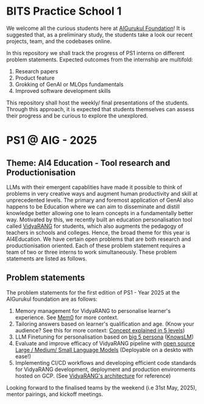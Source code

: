 # BITS Practice School 1

We welcome all the curious students here at [AIGurukul Foundation](https://www.aigurukul.dev/)! It is suggested that, as a preliminary study, the students take a look our recent projects, team, and the codebases online.  

In this repository we shall track the progress of PS1 interns on different problem statements. 
Expected outcomes from the internship are multifold:
1. Research papers
2. Product feature
3. Grokking of GenAI or MLOps fundamentals 
4. Improved software development skills

This repository shall host the weekly/ final presentations of the students. Through this approach, it is expected that students themselves can assess their progress and be curious to explore the unexplored. 

# PS1 @ AIG - 2025

## Theme: AI4 Education - Tool research and Productionisation
LLMs with their emergent capablities have made it possible to think of problems in very creative ways and augment human productivity and skill at unprecedented levels. The primary and foremost application of GenAI also happens to be Education where we can aim to disseminate and distill knowledge better allowing one to learn concepts in a fundamentally better way. Motivated by this, we recently built an education personalisation tool called [VidyaRANG](https://www.vidyarang.online/) for students, which also augments the pedagogy of teachers in schools and colleges.  Hence, the broad theme for this year is AI4Education. 
We have certain open problems that are both research and productionisation oriented. Each of these problem statement requires a team of two or three interns to work simultaneously. These problem statements are listed as follows. 

## Problem statements
The problem statements for the first edition of PS1 - Year 2025 at the AIGurukul foundation are as follows:
1. Memory management for VidyaRANG to personalise learner's experience. See [Mem0](https://mem0.ai/) for more context.
2. Tailoring answers based on learner's qualification and age. (Know your audience? See this for more context: [Concept explained in 5 levels](https://www.youtube.com/watch?v=opqIa5Jiwuw))
3. LLM Finetuning for personalisation based on [big 5 persona](https://arxiv.org/html/2410.16491v1) ([KnowsLM](https://arxiv.org/abs/2504.04569))
4. Evaluate and improve efficacy of VidyaRANG pipeline with [open source Large / Medium/ Small Language Models](https://ieeexplore.ieee.org/abstract/document/10958508) (Deployable on a deskto with ease!)
5. Implementing CI/CD workflows and developing efficient code standards for VidyaRANG development, deployment and production environments hosted on GCP. (See [VidyaRANG's architecture](https://arxiv.org/pdf/2407.16209) for reference)

Looking forward to the finalised teams by the weekend (i.e 31st May, 2025), mentor pairings, and kickoff meetings. 

